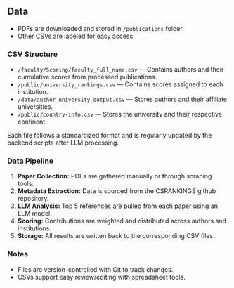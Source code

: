 ## Data

- PDFs are downloaded and stored in `/publications` folder.
- Other CSVs are labeled for easy access

### CSV Structure

- `/faculty/Scoring/faculty_full_name.csv` — Contains authors and their cumulative scores from processed publications.
- `/public/university_rankings.csv` — Contains scores assigned to each institution.
- `/data/author_university_output.csv` — Stores authors and their affiliate universities.
- `/public/country-info.csv`  — Stores the university and their respective continent. 

Each file follows a standardized format and is regularly updated by the backend scripts after LLM processing.

### Data Pipeline

1. **Paper Collection:** PDFs are gathered manually or through scraping tools.
2. **Metadata Extraction:** Data is sourced from the CSRANKINGS github repository.
3. **LLM Analysis:** Top 5 references are pulled from each paper using an LLM model.
4. **Scoring:** Contributions are weighted and distributed across authors and institutions.
5. **Storage:** All results are written back to the corresponding CSV files.

### Notes

- Files are version-controlled with Git to track changes.
- CSVs support easy review/editing with spreadsheet tools.
